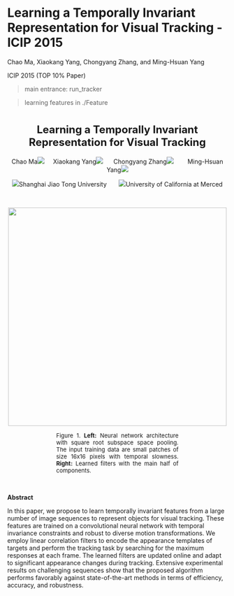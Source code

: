 # Learning a Temporally Invariant Representation for Visual Tracking - ICIP 2015

Chao Ma, Xiaokang Yang, Chongyang Zhang, and Ming-Hsuan Yang

ICIP 2015 (TOP 10% Paper)


> main entrance: run_tracker

> learning features in ./Feature


<h1 align="center"><font size="5">Learning a Temporally Invariant Representation for Visual Tracking</font></h1>
<p align="center">Chao Ma<img src="https://www.google.com/chart?cht=tx&amp;chf=bg,s,FFFFFF00&amp;chco=000000&amp;chl=%5E%7B%5Cstar%5Cdagger%7D">&nbsp;&nbsp;&nbsp;&nbsp; 
Xiaokang Yang<img src="https://www.google.com/chart?cht=tx&amp;chf=bg,s,FFFFFF00&amp;chco=000000&amp;chl=%5E%7B%5Cstar%7D">&nbsp; &nbsp;&nbsp;&nbsp;
Chongyang Zhang<img src="https://www.google.com/chart?cht=tx&amp;chf=bg,s,FFFFFF00&amp;chco=000000&amp;chl=%5E%7B%5Cstar%7D"> &nbsp; &nbsp; &nbsp;&nbsp; 
Ming-Hsuan Yang<img src="https://www.google.com/chart?cht=tx&amp;chf=bg,s,FFFFFF00&amp;chco=000000&amp;chl=%5E%7B%5Cdagger%7D"></p>
<p align="center"><img src="https://www.google.com/chart?cht=tx&amp;chf=bg,s,FFFFFF00&amp;chco=000000&amp;chl=%5E%7B%5Cstar%7D">Shanghai Jiao Tong University &nbsp; &nbsp; &nbsp; 
<img src="https://www.google.com/chart?cht=tx&amp;chf=bg,s,FFFFFF00&amp;chco=000000&amp;chl=%5E%7B%5Cdagger%7D">University of California at Merced</p>

<p>&nbsp;</p>
<div style="text-align:center"><img alt="" src="https://sites.google.com/site/chaoma99/icip15_tracking.png" width="500px">
<br>
<p style="margin-left:8em;margin-right:8em;text-align:justify;text-justify:inter-ideograph"><font size="2">
Figure 1. <b>Left:</b> Neural network architecture with square root subspace
space pooling. The input training data are small patches
of size 16x16 pixels with temporal slowness. <b>Right:</b> Learned
filters with the main half of components.
</font></p>
</div>

<p>&nbsp;</p>
<p><strong><span>Abstract</span></strong></p>
<p>In this paper, we propose to learn temporally invariant features
from a large number of image sequences to represent
objects for visual tracking. These features are trained on a
convolutional neural network with temporal invariance constraints
and robust to diverse motion transformations. We employ
linear correlation filters to encode the appearance templates
of targets and perform the tracking task by searching
for the maximum responses at each frame. The learned filters
are updated online and adapt to significant appearance
changes during tracking. Extensive experimental results on
challenging sequences show that the proposed algorithm performs
favorably against state-of-the-art methods in terms of
efficiency, accuracy, and robustness.</p>
<p>&nbsp;</p>

